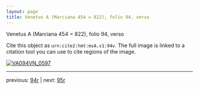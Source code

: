 ```yaml
---
layout: page
title: Venetus A (Marciana 454 = 822), folio 94, verso
---
```


Venetus A (Marciana 454 = 822), folio 94, verso

Cite this object as `urn:cite2:hmt:msA.v1:94v`.  The full image is linked to a citation tool you can use to cite regions of the image.

[![VA094VN_0597](http://www.homermultitext.org/iipsrv?IIIF=/project/homer/pyramidal/deepzoom/hmt/vaimg/2017a/VA094VN_0597.tif/full/800,/0/default.jpg)](http://www.homermultitext.org/ict2/?urn=urn:cite2:hmt:vaimg.2017a:VA094VN_0597) 

---

previous:  [94r](../94r/) | next: [95r](../95r/)